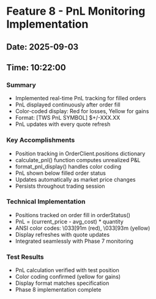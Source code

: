 # Feature 8 - PnL Monitoring Implementation

## Date: 2025-09-03  
## Time: 10:22:00

### Summary
- Implemented real-time PnL tracking for filled orders
- PnL displayed continuously after order fill
- Color-coded display: Red for losses, Yellow for gains
- Format: [TWS PnL SYMBOL] $+/-XXX.XX
- PnL updates with every quote refresh

### Key Accomplishments
- Position tracking in OrderClient.positions dictionary
- calculate_pnl() function computes unrealized P&L
- format_pnl_display() handles color coding
- PnL shown below filled order status
- Updates automatically as market price changes
- Persists throughout trading session

### Technical Implementation  
- Positions tracked on order fill in orderStatus()
- PnL = (current_price - avg_cost) * quantity
- ANSI color codes: \033[91m (red), \033[93m (yellow)
- Display refreshes with quote updates
- Integrated seamlessly with Phase 7 monitoring

### Test Results
- PnL calculation verified with test position
- Color coding confirmed (yellow for gains)
- Display format matches specification
- Phase 8 implementation complete